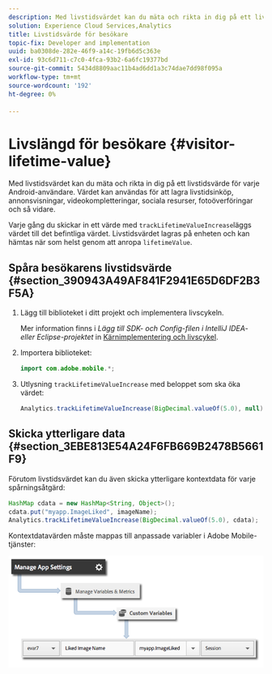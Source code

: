 ```yaml
---
description: Med livstidsvärdet kan du mäta och rikta in dig på ett livstidsvärde för varje Android-användare. Värdet kan användas för att lagra livstidsinköp, annonsvisningar, videokompletteringar, sociala resurser, fotoöverföringar och så vidare.
solution: Experience Cloud Services,Analytics
title: Livstidsvärde för besökare
topic-fix: Developer and implementation
uuid: ba0308de-282e-46f9-a14c-19fb6d5c363e
exl-id: 93c6d711-c7c0-4fca-93b2-6a6fc19377bd
source-git-commit: 5434d8809aac11b4ad6dd1a3c74dae7dd98f095a
workflow-type: tm+mt
source-wordcount: '192'
ht-degree: 0%

---
```


# Livslängd för besökare {#visitor-lifetime-value}

Med livstidsvärdet kan du mäta och rikta in dig på ett livstidsvärde för varje Android-användare. Värdet kan användas för att lagra livstidsinköp, annonsvisningar, videokompletteringar, sociala resurser, fotoöverföringar och så vidare.

Varje gång du skickar in ett värde med `trackLifetimeValueIncrease`läggs värdet till det befintliga värdet. Livstidsvärdet lagras på enheten och kan hämtas när som helst genom att anropa `lifetimeValue`.

## Spåra besökarens livstidsvärde {#section_390943A49AF841F2941E65D6DF2B3F5A}

1. Lägg till biblioteket i ditt projekt och implementera livscykeln.

   Mer information finns i *Lägg till SDK- och Config-filen i IntelliJ IDEA- eller Eclipse-projektet* in [Kärnimplementering och livscykel](/help/android/getting-started/dev-qs.md).
1. Importera biblioteket:

   ```java
   import com.adobe.mobile.*;
   ```

1. Utlysning `trackLifetimeValueIncrease` med beloppet som ska öka värdet:

   ```java
   Analytics.trackLifetimeValueIncrease(BigDecimal.valueOf(5.0), null);
   ```

## Skicka ytterligare data {#section_3EBE813E54A24F6FB669B2478B5661F9}

Förutom livstidsvärdet kan du även skicka ytterligare kontextdata för varje spårningsåtgärd:

```java
HashMap cdata = new HashMap<String, Object>(); 
cdata.put("myapp.ImageLiked", imageName); 
Analytics.trackLifetimeValueIncrease(BigDecimal.valueOf(5.0), cdata);
```

Kontextdatavärden måste mappas till anpassade variabler i Adobe Mobile-tjänster:

![](assets/map-variable-context-ltv.png)
